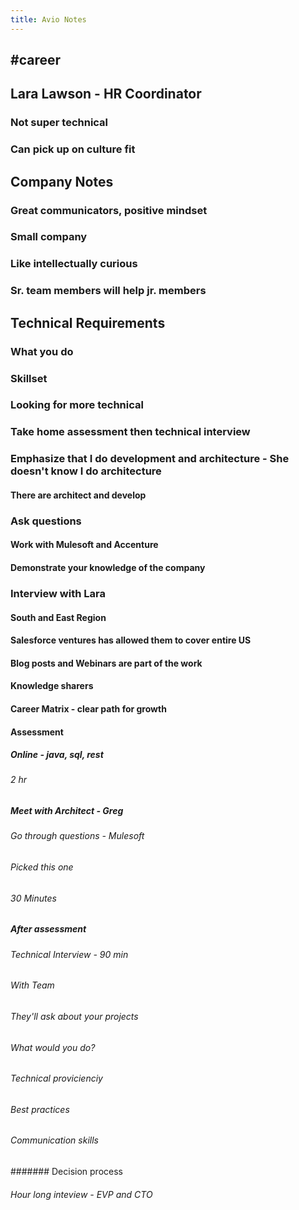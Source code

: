 ```yaml
---
title: Avio Notes
---
```


## #career

## Lara Lawson - HR Coordinator
### Not super technical
### Can pick up on culture fit
## Company Notes
### Great communicators, positive mindset
### Small company
### Like intellectually curious
### Sr. team members will help jr. members
## Technical Requirements
### What you do
### Skillset
### Looking for more technical
### Take home assessment then technical interview
### Emphasize that I do development and architecture - She doesn't know I do architecture
#### There are architect and develop
### Ask questions
#### Work with Mulesoft and Accenture
#### Demonstrate your knowledge of the company
### Interview with Lara
#### South and East Region
#### Salesforce ventures has allowed them to cover entire US
#### Blog posts and Webinars are part of the work
#### Knowledge sharers
#### Career Matrix - clear path for growth
#### Assessment
##### Online - java, sql, rest
###### 2 hr
##### Meet with Architect - Greg
###### Go through questions - Mulesoft
###### Picked this one
###### 30 Minutes
##### After assessment
###### Technical Interview - 90 min
###### With Team
###### They'll ask about your projects
###### What would you do?
###### Technical provicienciy
###### Best practices
###### Communication skills
####### Decision process
###### Hour long inteview - EVP and CTO
